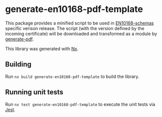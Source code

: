 # generate-en10168-pdf-template

This package provides a minified script to be used in [EN10168-schemas](https://github.com/s1seven/EN10168-schemas) specific verison release.
The script (with the version defined by the incoming certificate) will be downloaded and transformed as a module by [generate-pdf](https://github.com/s1seven/schema-tools/tree/master/packages/generate-pdf#readme).

This library was generated with [Nx](https://nx.dev).

## Building

Run `nx build generate-en10168-pdf-template` to build the library.

## Running unit tests

Run `nx test generate-en10168-pdf-template` to execute the unit tests via [Jest](https://jestjs.io).
